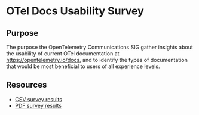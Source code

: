 # OTel Docs Usability Survey

## Purpose

The purpose the OpenTelemetry Communications SIG gather insights about the usability of current OTel documentation at https://opentelemetry.io/docs, and to identify the types of documentation that would be most beneficial to users of all experience levels.

## Resources

* [CSV survey results](/end-user-surveys/docs-usability/otel-docs-usability-survey.csv)
* [PDF survey results](/end-user-surveys/docs-usability/otel-docs-usability-survey.pdf)
